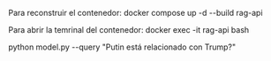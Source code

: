 Para reconstruir el contenedor:
docker compose up -d --build rag-api

Para abrir la temrinal del contenedor:
docker exec -it rag-api bash

python model.py --query "Putin está relacionado con Trump?"